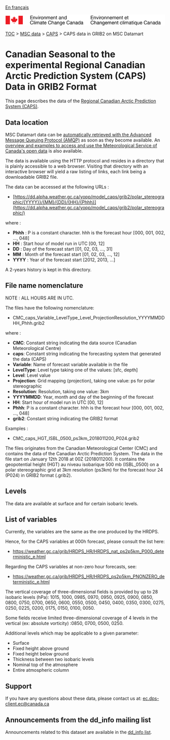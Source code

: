 [En français](readme_caps-datamart_fr.md)

![ECCC logo](../../img_eccc-logo.png)

[TOC](../../readme_en.md) > [MSC data](../readme_en.md) > [CAPS](readme_caps_en.md) > CAPS data in GRIB2 on MSC Datamart

# Canadian Seasonal to the experimental Regional Canadian Arctic Prediction System (CAPS) Data in GRIB2 Format

This page describes the data of the [Regional Canadian Arctic Prediction System (CAPS)](readme_caps_en.md).

## Data location 

MSC Datamart data can be [automatically retrieved with the Advanced Message Queuing Protocol (AMQP)](../../msc-datamart/amqp_en.md) as soon as they become available. An [overview and examples to access and use the Meteorological Service of Canada's open data](../../usage/readme_en.md) is also available.

The data is available using the HTTP protocol and resides in a directory that is plainly accessible to a web browser. Visiting that directory with an interactive browser will yield a raw listing of links, each link being a downloadable GRIB2 file.

The data can be accessed at the following URLs :

* [https://dd.alpha.weather.gc.ca/yopp/model_caps/grib2/polar_stereographic/{YYYY}}/{MM}/{DD}/{HH}/{Phhh}](https://dd.alpha.weather.gc.ca/yopp/model_caps/grib2/polar_stereographic/)

where :

* __Phhh__ : P is a constant character. hhh is the forecast hour [000, 001, 002, ..., 048]
* __HH__ : Start hour of model run in UTC [00, 12] 
* __DD__ : Day of the forecast start [01, 02, 03, ..., 31]
* __MM__ : Month of the forecast start [01, 02, 03, ..., 12]
* __YYYY__ : Year of the forecast start [2012, 2013, ...]

A 2-years history is kept in this directory.

## File name nomenclature 

NOTE : ALL HOURS ARE IN UTC.

The files have the following nomenclature:

* CMC_caps_Variable_LevelType_Level_ProjectionResolution_YYYYMMDDHH_Phhh.grib2

where :

* __CMC__: Constant string indicating the data source (Canadian Meteorological Centre)
* __caps__: Constant string indicating the forecasting system that generated the data (CAPS)
* __Variable__: Name of forecast variable available in the file 
* __LevelType__: Level type taking one of the values: [sfc, depth]
* __Level__: Level value
* __Projection__: Grid mapping (projection), taking one value: ps for polar stereographic
* __Resolution__: Resolution, taking one value: 3km
* __YYYYMMDD__: Year, month and day of the beginning of the forecast
* __HH__: Start hour of model run in UTC [00, 12] 
* __Phhh__: P is a constant character. hhh is the forecast hour [000, 001, 002, ..., 048]
* __grib2__: Constant string indicating the GRIB2 format


Examples : 

* CMC_caps_HGT_ISBL_0500_ps3km_2018011200_P024.grib2

The files originates from the Canadian Meteorological Center (CMC) and contains the data of the Canadian Arctic Prediction System. The data in the file start on January 12th 2018 at 00Z (2018011200). It contains the geopotential height (HGT) au niveau isobarique 500 mb (ISBL_0500) on a polar stereographic grid at 3km resolution (ps3km) for the forecast hour 24 (P024) in GRIB2 format (.grib2).

## Levels

The data are available at surface and for certain isobaric levels.

## List of variables

Currently, the variables are the same as the one produced by the HRDPS.

Hence, for the CAPS variables at 000h forecast, please consult the list here:
* https://weather.gc.ca/grib/HRDPS_HR/HRDPS_nat_ps2p5km_P000_deterministic_e.html

Regarding the CAPS variables at non-zero hour forecasts, see:
* https://weather.gc.ca/grib/HRDPS_HR/HRDPS_ps2p5km_PNONZERO_deterministic_e.html

The vertical coverage of three-dimensional fields is provided by up to 28 isobaric levels (hPa):
1015, 1000, 0985, 0970, 0950, 0925, 0900, 0850, 0800, 0750, 0700, 0650, 0600, 0550, 0500, 0450, 0400, 0350, 0300, 0275, 0250, 0225, 0200, 0175, 0150, 0100, 0050.

Some fields receive limited three-dimensional coverage of 4 levels in the vertical (ex: absolute vorticity) :0850, 0700, 0500, 0250.

Additional levels which may be applicable to a given parameter:

* Surface 
* Fixed height above ground 
* Fixed height below ground
* Thickness between two isobaric levels
* Nominal top of the atmosphere
* Entire atmospheric column

## Support

If you have any questions about these data, please contact us at: [ec.dps-client.ec@canada.ca](mailto:ec.dps-client.ec@canada.ca)

## Announcements from the dd_info mailing list 

Announcements related to this dataset are available in the [dd_info list](https://lists.ec.gc.ca/cgi-bin/mailman/listinfo/dd_info).